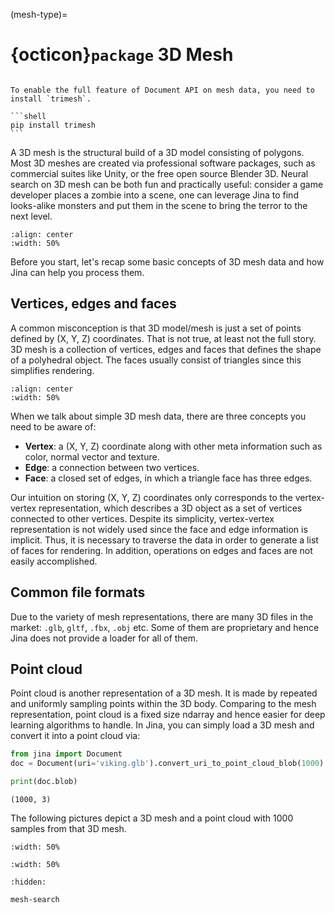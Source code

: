 (mesh-type)=
# {octicon}`package` 3D Mesh

````{tip}

To enable the full feature of Document API on mesh data, you need to install `trimesh`.

```shell
pip install trimesh
```
````

A 3D mesh is the structural build of a 3D model consisting of polygons. Most 3D meshes are created via professional software packages, such as commercial suites like Unity, or the free open source Blender 3D. Neural search on 3D mesh can be both fun and practically useful: consider a game developer places a zombie into a scene, one can leverage Jina to find looks-alike monsters and put them in the scene to bring the terror to the next level.

```{figure} image45.gif
:align: center
:width: 50%
```

Before you start, let's recap some basic concepts of 3D mesh data and how Jina can help you process them.

## Vertices, edges and faces

A common misconception is that 3D model/mesh is just a set of points defined by (X, Y, Z) coordinates. That is not true, at least not the full story. 3D mesh is a collection of vertices, edges and faces that defines the shape of a polyhedral object. The faces usually consist of triangles since this simplifies rendering.  


```{figure} img.png
:align: center
:width: 50%
```

When we talk about simple 3D mesh data, there are three concepts you need to be aware of:

- **Vertex**: a (X, Y, Z) coordinate along with other meta information such as color, normal vector and texture.
- **Edge**: a connection between two vertices.
- **Face**: a closed set of edges, in which a triangle face has three edges.

Our intuition on storing (X, Y, Z) coordinates only corresponds to the vertex-vertex representation, which describes a 3D object as a set of vertices connected to other vertices. Despite its simplicity, vertex-vertex representation is not widely used since the face and edge information is implicit. Thus, it is necessary to traverse the data in order to generate a list of faces for rendering. In addition, operations on edges and faces are not easily accomplished.

## Common file formats

Due to the variety of mesh representations, there are many 3D files in the market: `.glb`, `gltf`, `.fbx`, `.obj` etc. Some of them are proprietary and hence Jina does not provide a loader for all of them.

## Point cloud

Point cloud is another representation of a 3D mesh. It is made by repeated and uniformly sampling points within the 3D body. Comparing to the mesh representation, point cloud is a fixed size ndarray and hence easier for deep learning algorithms to handle. In Jina, you can simply load a 3D mesh and convert it into a point cloud via:

```python
from jina import Document
doc = Document(uri='viking.glb').convert_uri_to_point_cloud_blob(1000)

print(doc.blob)
```

```text
(1000, 3)
```

The following pictures depict a 3D mesh and a point cloud with 1000 samples from that 3D mesh. 

```{figure} 3dmesh-man.gif
:width: 50%
```

```{figure} pointcloud-man.gif
:width: 50%
```

```{toctree}
:hidden:

mesh-search
```
